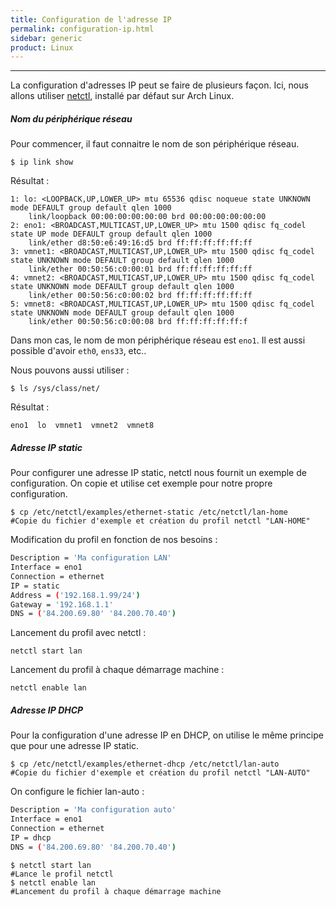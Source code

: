 ```yaml
---
title: Configuration de l'adresse IP
permalink: configuration-ip.html
sidebar: generic
product: Linux
---
```


----
La configuration d'adresses IP peut se faire de plusieurs façon. Ici, nous allons utiliser [netctl](https://wiki.archlinux.org/index.php/netctl), installé par défaut sur Arch Linux.

##### Nom du périphérique réseau #####
Pour commencer, il faut connaitre le nom de son périphérique réseau.

```shell_session
$ ip link show
```

Résultat :
```
1: lo: <LOOPBACK,UP,LOWER_UP> mtu 65536 qdisc noqueue state UNKNOWN mode DEFAULT group default qlen 1000
    link/loopback 00:00:00:00:00:00 brd 00:00:00:00:00:00
2: eno1: <BROADCAST,MULTICAST,UP,LOWER_UP> mtu 1500 qdisc fq_codel state UP mode DEFAULT group default qlen 1000
    link/ether d8:50:e6:49:16:d5 brd ff:ff:ff:ff:ff:ff
3: vmnet1: <BROADCAST,MULTICAST,UP,LOWER_UP> mtu 1500 qdisc fq_codel state UNKNOWN mode DEFAULT group default qlen 1000
    link/ether 00:50:56:c0:00:01 brd ff:ff:ff:ff:ff:ff
4: vmnet2: <BROADCAST,MULTICAST,UP,LOWER_UP> mtu 1500 qdisc fq_codel state UNKNOWN mode DEFAULT group default qlen 1000
    link/ether 00:50:56:c0:00:02 brd ff:ff:ff:ff:ff:ff
5: vmnet8: <BROADCAST,MULTICAST,UP,LOWER_UP> mtu 1500 qdisc fq_codel state UNKNOWN mode DEFAULT group default qlen 1000
    link/ether 00:50:56:c0:00:08 brd ff:ff:ff:ff:ff:f
```
Dans mon cas, le nom de mon périphérique réseau est `eno1`. Il est aussi possible d'avoir `eth0`, `ens33`, etc..

Nous pouvons aussi utiliser :
```shell_session
$ ls /sys/class/net/
```
Résultat :
```
eno1  lo  vmnet1  vmnet2  vmnet8
```


##### Adresse IP static #####

Pour configurer une adresse IP static, netctl nous fournit un exemple de configuration.
On copie et utilise cet exemple pour notre propre configuration.

```shell_session
$ cp /etc/netctl/examples/ethernet-static /etc/netctl/lan-home
#Copie du fichier d'exemple et création du profil netctl "LAN-HOME"
```

Modification du profil en fonction de nos besoins :
```bash
Description = 'Ma configuration LAN'
Interface = eno1
Connection = ethernet
IP = static
Address = ('192.168.1.99/24')
Gateway = '192.168.1.1'
DNS = ('84.200.69.80' '84.200.70.40')
```
Lancement du profil avec netctl :
```shell_session
netctl start lan
```
Lancement du profil à chaque démarrage machine :
```shell_session
netctl enable lan
```


##### Adresse IP DHCP #####
Pour la configuration d'une adresse IP en DHCP, on utilise le même principe que pour une adresse IP static.
```shell_session
$ cp /etc/netctl/examples/ethernet-dhcp /etc/netctl/lan-auto
#Copie du fichier d'exemple et création du profil netctl "LAN-AUTO"
```
On configure le fichier lan-auto :
```bash
Description = 'Ma configuration auto'
Interface = eno1
Connection = ethernet
IP = dhcp
DNS = ('84.200.69.80' '84.200.70.40')
```

```shell_session
$ netctl start lan
#Lance le profil netctl
$ netctl enable lan
#Lancement du profil à chaque démarrage machine
```
